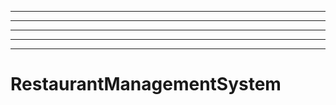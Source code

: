 ---------------------------------------
----------------------------------------------------------------------------------------------------
----------------------------------------------------------------------------------------------------
----------------------------------------------------------------------------------------------------
----------------------------------------------------------------------------------------------------
# RestaurantManagementSystem
